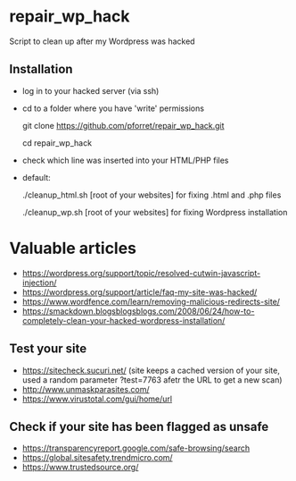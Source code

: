# repair_wp_hack
Script to clean up after my Wordpress was hacked

## Installation 
* log in to your hacked server (via ssh)
* cd to a folder where you have 'write' permissions

	git clone https://github.com/pforret/repair_wp_hack.git

	cd repair_wp_hack

* check which line was inserted into your HTML/PHP files 
* default: <script type='text/javascript' src='https://[hacker-site]/same.js'></script>

	./cleanup_html.sh [root of your websites] for fixing .html and .php files

	./cleanup_wp.sh [root of your websites] for fixing Wordpress installation


# Valuable articles
* https://wordpress.org/support/topic/resolved-cutwin-javascript-injection/
* https://wordpress.org/support/article/faq-my-site-was-hacked/
* https://www.wordfence.com/learn/removing-malicious-redirects-site/
* https://smackdown.blogsblogsblogs.com/2008/06/24/how-to-completely-clean-your-hacked-wordpress-installation/

## Test your site

* https://sitecheck.sucuri.net/ (site keeps a cached version of your site, used a random parameter ?test=7763 afetr the URL to get a new scan)
* http://www.unmaskparasites.com/
* https://www.virustotal.com/gui/home/url

## Check if your site has been flagged as unsafe

* https://transparencyreport.google.com/safe-browsing/search
* https://global.sitesafety.trendmicro.com/
* https://www.trustedsource.org/